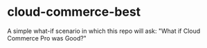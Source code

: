 # cloud-commerce-best
A simple what-if scenario in which this repo will ask: "What if Cloud Commerce Pro was Good?"
